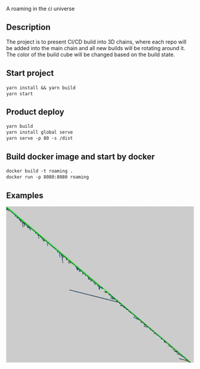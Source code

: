 A roaming in the ci universe

## Description
The project is to present CI/CD build into 3D chains, where each repo will be added into the main chain and all new builds will be rotating around it. 
The color of the build cube will be changed based on the build state.

## Start project
```
yarn install && yarn build 
yarn start
```

## Product deploy
```
yarn build 
yarn install global serve
yarn serve -p 80 -s /dist
```

## Build docker image and start by docker
```
docker build -t roaming .
docker run -p 8080:8080 roaming
```

## Examples 
![Running Result](roaming.gif)
